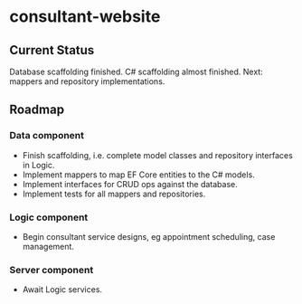 # consultant-website

## Current Status
 Database scaffolding finished.
 C# scaffolding almost finished.
 Next: mappers and repository implementations.

## Roadmap
 ### Data component
 - Finish scaffolding, i.e. complete model classes and repository interfaces in Logic.
 - Implement mappers to map EF Core entities to the C# models.
 - Implement interfaces for CRUD ops against the database.
 - Implement tests for all mappers and repositories.

 ### Logic component
 - Begin consultant service designs, eg appointment scheduling, case management.

 ### Server component
 - Await Logic services.